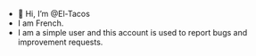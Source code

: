 - 👋 Hi, I’m @El-Tacos
- I am French.
- I am a simple user and this account is used to report bugs and improvement requests.

<!---
El-Tacos/El-Tacos is a ✨ special ✨ repository because its `README.md` (this file) appears on your GitHub profile.
You can click the Preview link to take a look at your changes.
--->
